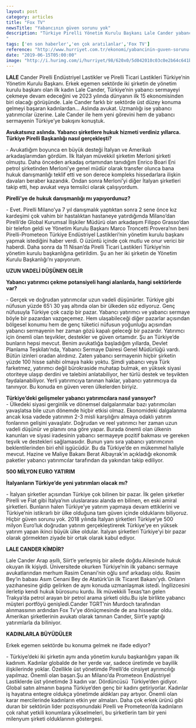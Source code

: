 ```yaml
---
layout: post
category: articles
title: "Fox TV"
newsTitle: "Yabancının güven sorunu yok"
description: "Türkiye Pirelli Yönetim Kurulu Başkanı Lale Cander yabancı yatırımcıların Türkiye’den vazgeçemeyeceğini belirterek, “Yabancılar için Türkiye’de bir güven sorunu yok. 2018 yılında İtalyan şirketleri Türkiye’ye 500 milyon Euro’luk doğrudan yatırım gerçekleştirdi. İtalyanlar Türkiye’yi bir pazar olarak görmekten ziyade bir ortak olarak kabul ediyor” dedi.
"
tags: ['en son haberler','en çok aratılanlar','Fox TV']
reference: "http://www.hurriyet.com.tr/ekonomi/yabancinin-guven-sorunu-yok-41244656"
date: "2019-06-15T05:00:00"
image: "http://i.hurimg.com/i/hurriyet/98/620x0/5d042010c03c0e2b64c641b9.jpg"
---
```


<p><strong>LALE</strong> Cander Pirelli End&uuml;striyel Lastikler ve Pirelli Ticari Lastikleri T&uuml;rkiye&rsquo;nin Y&ouml;netim Kurulu Başkanı. Erkek egemen sekt&ouml;rde iki şirketin de y&ouml;netim kurulu başkanı olan ilk kadın Lale Cander, T&uuml;rkiye&rsquo;nin yabancı sermayeyi &ccedil;ekmeye devam edeceğini ve 2023 yılında d&uuml;nyanın ilk 15 ekonomisinden biri olacağı g&ouml;r&uuml;ş&uuml;nde. Lale Cander farklı bir sekt&ouml;rde &uuml;st d&uuml;zey konuma gelmeyi başaran kadınlardan... Aslında avukat. Uzmanlığı ise yabancı yatırımcılar &uuml;zerine. Lale Cander ile hem yeni g&ouml;revini hem de yabancı sermayenin T&uuml;rkiye&rsquo;ye bakışını konuştuk.</p>
<p><strong>Avukatsınız aslında. Yabancı şirketlere hukuk hizmeti verdiniz yıllarca. T&uuml;rkiye Pirelli Başkanlığı nasıl ger&ccedil;ekleşti?</strong></p>
<p>- Avukatlığım boyunca en b&uuml;y&uuml;k desteği İtalyan ve Amerikalı arkadaşlarımdan g&ouml;rd&uuml;m. İlk İtalyan m&uuml;vekkil şirketim Merloni şirketi olmuştu. Daha &ouml;nceden arkadaş ortamından tanıdığım Enrico Boari Eni petrol şirketinden Merloni&rsquo;ye genel m&uuml;d&uuml;r olarak transfer olunca bana hukuk danışmanlığı teklif etti ve son derece kompleks hissedarlara ilişkin davaları beraber kazandık. Ondan sonra Merloni&rsquo;yi diğer İtalyan şirketleri takip etti, hep avukat veya temsilci olarak &ccedil;alışıyordum.</p>
<p><strong>Pirelli&rsquo;ye de hukuk danışmanlığı mı yapıyordunuz?</strong></p>
<p>- Evet. Pirelli Milano&rsquo;ya 7 yıl danışmalık yaptıktan sonra 2 sene &ouml;nce kız kardeşimi &ccedil;ok vahim bir hastalıktan hastaneye yatırdığımda Milano&rsquo;dan Pirelli&rsquo;de Global Kurumsal İlişkiler M&uuml;d&uuml;r&uuml; olan arkadaşım Filippo Grasso&rsquo;dan bir telefon geldi ve Y&ouml;netim Kurulu Başkanı Marco Troncetti Provera&rsquo;nın beni Pirelli-Prometeon T&uuml;rkiye End&uuml;striyel Lastikleri&rsquo;nin y&ouml;netim kurulu başkanı yapmak istediğini haber verdi. O &uuml;z&uuml;nt&uuml; i&ccedil;inde &ccedil;ok mutlu ve onur verici bir haberdi. Daha sonra da 11 Nisan&rsquo;da Pirelli Ticari Lastikleri T&uuml;rkiye&rsquo;nin y&ouml;netim kurulu başkanlığına getirildim. Şu an her iki şirketin de Y&ouml;netim Kurulu Başkanlığı&rsquo;nı yapıyorum.</p>
<p><strong>UZUN VADELİ D&Uuml;Ş&Uuml;NEN GELİR</strong></p>
<p><strong>Yabancı yatırımcı&nbsp;&ccedil;ekme potansiyeli hangi alanlarda, hangi sekt&ouml;rlerde var?</strong></p>
<p>- Ger&ccedil;ek ve doğrudan yatırımcılar uzun vadeli d&uuml;ş&uuml;n&uuml;rler. T&uuml;rkiye gibi n&uuml;fusun y&uuml;zde 65&rsquo;i 30 yaş altında olan bir &uuml;lkeden s&ouml;z ediyoruz. Gen&ccedil; n&uuml;fusuyla T&uuml;rkiye &ccedil;ok cazip bir pazar. Yabancı yatırımcı ve yabancı sermaye b&ouml;yle bir pazardan vazge&ccedil;emez. Hem ulaşabileceği diğer pazarlar a&ccedil;ısından b&ouml;lgesel konumu hem de gen&ccedil; t&uuml;ketici n&uuml;fusun yoğunluğu a&ccedil;ısından yabancı sermayenin her zaman g&ouml;z&uuml; kapalı geleceği bir pazardır. Yatırımcı i&ccedil;in &ouml;nemli olan teşvikler, destekler ve g&uuml;ven ortamıdır. Şu an T&uuml;rkiye&rsquo;de bunların hepsi mevcut. Benim avukatlığa başladığım yıllarda, Devlet Planlama Teşkilatı&rsquo;nda, Yabancı Sermaye Dairesi Genel M&uuml;d&uuml;rl&uuml;ğ&uuml; vardı. B&uuml;t&uuml;n izinleri oradan alırdınız. Zaten yabancı sermayenin hi&ccedil;bir şirketin y&uuml;zde 100 hisse sahibi olmaya hakkı yoktu. Şimdi yabancı veya T&uuml;rk farketmez, yatırımcı değil b&uuml;rokraside muhatap bulmak,&nbsp;en y&uuml;ksek siyasi otoriteye ulaşıp derdini ve talebini anlatabiliyor, her t&uuml;rl&uuml; destek ve teşvikten faydalanabiliyor. Yerli yatırımcıya tanınan haklar, yabancı yatırımcıya da tanınıyor. Bu konuda en g&uuml;ven veren &uuml;lkelerden biriyiz.&nbsp;</p>
<p><strong>T&uuml;rkiye&rsquo;deki gelişmeler yabancı yatırımcılara nasıl yansıyor?</strong><strong><br> </strong>- &Uuml;lkedeki siyasi gerginlik ve d&ouml;nemsel dalgalanmalar bazı yatırımcıları yavaşlatsa bile uzun d&ouml;nemde hi&ccedil;bir etkisi olmaz. Ekonomideki dalgalanma ancak kısa vadede yatırımın 2-3 misli karşılığını almaya odaklı yatırım fonlarının gelişini yavaşlatır. Doğrudan ve reel yatırımcı her zaman uzun vadeli d&uuml;ş&uuml;n&uuml;r ve planını ona g&ouml;re yapar. Burada &ouml;nemli olan &uuml;lkenin kanunları ve siyasi iradesinin yabancı sermayeye pozitif bakması ve gereken teşvik ve destekleri sağlamasıdır. Bunun yanı sıra yabancı yatırımcının beklentilerinden biri ehil işg&uuml;c&uuml;d&uuml;r. Bu da T&uuml;rkiye&rsquo;de en m&uuml;kemmel haliyle mevcut. Hazine ve Maliye Bakanı Berat Albayrak&rsquo;ın a&ccedil;ıkladığı ekonomik paketler yabancı yatırımcılar tarafından da yakından takip ediliyor.</p>
<p><strong>500 MİLYON EURO YATIRIM</strong></p>
<p><strong>İtalyanların T&uuml;rkiye&rsquo;de yeni yatırımları olacak mı?</strong></p>
<p>- İtalyan şirketler a&ccedil;ısından T&uuml;rkiye &ccedil;ok bilinen bir pazar. İlk gelen şirketler Pirelli ve Fiat gibi İtalya&rsquo;nın uluslararası alanda en bilinen, en eski amiral şirketleri. Bunların halen T&uuml;rkiye&rsquo;ye yatırım yapmaya devam ettiklerini ve T&uuml;rkiye&rsquo;nin istikrarlı bir &uuml;lke olduğuna tam g&uuml;ven i&ccedil;inde olduklarını biliyoruz. Hi&ccedil;bir g&uuml;ven sorunu yok. 2018 yılında İtalyan şirketleri T&uuml;rkiye&rsquo;ye 500 milyon Euro&rsquo;luk doğrudan yatırım ger&ccedil;ekleştirerek T&uuml;rkiye&rsquo;ye en y&uuml;ksek yatırım yapan ikinci b&uuml;y&uuml;k &uuml;lke oldular. İtalyan şirketleri T&uuml;rkiye&rsquo;yi bir pazar olarak g&ouml;rmekten ziyade bir ortak olarak kabul ediyor.</p>
<p><strong>LALE CANDER KİMDİR? </strong></p>
<p>Lale Cander Arap asıllı, Siirt&rsquo;e yerleşmiş bir ailede doğdu.Ailesinde hukuk okuyan ilk kişiydi. &Uuml;niversitede okurken T&uuml;rkiye&rsquo;nin ilk yabancı sermaye avukatlarından merhum Rasim Cenani&rsquo;nin oğlu sınıf arkadaşı oldu. Rasim Bey&rsquo;in babası Asım Cenani Bey de Atat&uuml;rk&rsquo;&uuml;n ilk Ticaret Bakanı&rsquo;ydı. Onların yazıhanesine gidip gelirken de aynı konuda uzmanlaşmak istedi. İngilizcesini ilerletip kendi hukuk b&uuml;rosunu kurdu. İlk m&uuml;vekkili Texas&rsquo;tan gelen Trakya&rsquo;da petrol arayan bir petrol arama şirketi oldu.Bu işle birlikte yabancı m&uuml;şteri portf&ouml;y&uuml; genişledi.Cander TGRT&rsquo;nin Murdoch tarafından alınmassının ardından Fox Tv&rsquo;ye d&ouml;n&uuml;&ccedil;mesinde de ana hissedar oldu. Amerikan şirketlerinin avukatı olarak tanınan Cander, Siirt&rsquo;e yaptığı yatırımlarla da biliniyor.</p>
<p><strong>KADINLARLA B&Uuml;Y&Uuml;D&Uuml;LER </strong></p>
<p>Erkek egemen sekt&ouml;rde bu konuma gelmek ne ifade ediyor?</p>
<p>- T&uuml;rkiye&rsquo;deki iki şirketin aynı anda y&ouml;netim kurulu başkanlığını yapan ilk kadınım. Kadınlar globalde de her yerde var, sadece &uuml;retimde ve bayilik ilişkilerinde yoklar. &Ouml;zellikle &uuml;st y&ouml;netimde Pirelli&rsquo;de cinsiyet ayrımcılığı yapılmaz. &Ouml;nemli olan başarı.Şu an Milano&rsquo;da Prometeon End&uuml;striyel Lastiklerde &uuml;st y&ouml;netimde 3 kadın var. D&ouml;rd&uuml;nc&uuml;s&uuml; &nbsp;T&uuml;rkiye&rsquo;den gidiyor. Global satın almanın başına T&uuml;rkiye&rsquo;den gen&ccedil; bir kadını getiriyorlar. Kadınlar iş hayatına entegre olduk&ccedil;a y&ouml;netimde aldıkları pay artıyor. &Ouml;nemli olan karar mercilerinde kadınların etkin yer almaları. Daha &ccedil;ok erkek &uuml;r&uuml;n&uuml; gibi duran bir sekt&ouml;r&uuml;n lider pozisyonundaki Pirelli ve Prometeon&rsquo;da kadınların &ccedil;ok rahat yetkili konumlara y&uuml;kselmeleri, bu şirketlerin tam bir yeni milenyum şirketi olduklarının g&ouml;stergesi.</p>